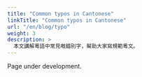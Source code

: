 ```yaml
---
title: "Common typos in Cantonese"
linkTitle: "Common typos in Cantonese"
url: "/en/blog/typo"
weight: 3
description: >
  本文講解粵語中常見嘅錯別字，幫助大家寫規範粵文。
---
```


Page under development.